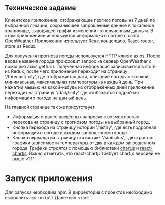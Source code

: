 ## Техническое задание

  Клиентское приложение, отображающее прогноз погоды на 7 дней по выбранной локации, сохраняющее запрошенные данные в локальное хранилище, выводящее график изменений по полученным данным.
В этом приложениие используется информация о погоде с сайта [OpenWeather](https://openweathermap.org/).
Приложение использует React концепцию, React-router, store из Redux.

  Для получения прогноза погоды используется HTTP клиент [axios](https://www.npmjs.com/package/axios).
После ввода названия города происходит запрос на сервер OpenWeather с помощью axios.get(url).
Полученная информация записывается в store из Redux, после чего приложение переходит на страницу '/forecast/:city', где отображается дата, описание погоды с иконкой, минимальная, максимальная температуры на каждый день. При нажатии мышью на какой-нибудь из отображённых дней приложение переходит на страницу '/daily/:city' где отобразится подробная информация о погоде на данный день.

  На главной странице так же присутствует
  - Информация о ранее введённых запросах с возможностью перехода на страницу с прогнозом погоды на выбранный город.
  - Кнопка перехода на страницу истории '/histiry', где есть подробная информация о погоде в каждом запрошенном городе.
  - Кнопка перехада на строницу статистики '/statistics', где строятся графики зависимости температуры от дня в каждом запрошенном городе. Графики строятся с помощью библиотеки [chart.js](http://www.chartjs.org/) и [react-chartjs](https://github.com/reactjs/react-chartjs). Важно отметить, что react-chartjs требует chart.js версией не выше v1.1.1.

# Запуск приложения

  Для запуска необходим npm.
    В дирректории с проектов необходимо выполнить
    ```
    npm install
    ```
    Далее
    ```
    npm start
    ```
